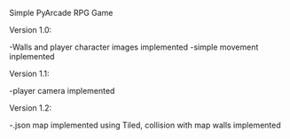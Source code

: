 Simple PyArcade RPG Game 

Version 1.0:

  -Walls and player character images implemented
  -simple movement inplemented
  
Version 1.1:

  -player camera implemented

Version 1.2:

  -.json map implemented using Tiled, collision with map walls implemented
